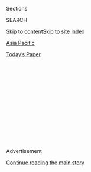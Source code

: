 <div id="app">

<div>

<div>

<div>

<div class="NYTAppHideMasthead css-1q2w90k e1suatyy0">

<div class="section css-ui9rw0 e1suatyy2">

<div class="css-eph4ug er09x8g0">

<div class="css-6n7j50">

</div>

<span class="css-1dv1kvn">Sections</span>

<div class="css-10488qs">

<span class="css-1dv1kvn">SEARCH</span>

</div>

[Skip to content](#site-content)[Skip to site index](#site-index)

</div>

<div id="masthead-section-label" class="css-1wr3we4 eaxe0e00">

[Asia
Pacific](https://www.nytimes3xbfgragh.onion/section/world/asia)

</div>

<div class="css-10698na e1huz5gh0">

</div>

</div>

<div id="masthead-bar-one" class="section hasLinks css-15hmgas e1csuq9d3">

<div class="css-uqyvli e1csuq9d0">

</div>

<div class="css-1uqjmks e1csuq9d1">

</div>

<div class="css-9e9ivx">

[](https://myaccount.nytimes3xbfgragh.onion/auth/login?response_type=cookie&client_id=vi)

</div>

<div class="css-1bvtpon e1csuq9d2">

[Today’s
Paper](https://www.nytimes3xbfgragh.onion/section/todayspaper)

</div>

</div>

</div>

</div>

<div data-aria-hidden="false">

<div id="site-content" data-role="main">

<div>

<div class="css-1aor85t" style="opacity:0.000000001;z-index:-1;visibility:hidden">

<div class="css-1hqnpie">

<div class="css-epjblv">

<span class="css-17xtcya">[Asia
Pacific](/section/world/asia)</span><span class="css-x15j1o">|</span><span class="css-fwqvlz">China
Claims Air Rights Over Disputed
Islands</span>

</div>

<div class="css-k008qs">

<div class="css-1iwv8en">

<span class="css-18z7m18"></span>

<div>

</div>

</div>

<span class="css-1n6z4y">https://nyti.ms/1ccML3y</span>

<div class="css-1705lsu">

<div class="css-4xjgmj">

<div class="css-4skfbu" data-role="toolbar" data-aria-label="Social Media Share buttons, Save button, and Comments Panel with current comment count" data-testid="share-tools">

  - 
  - 
  - 
  - 
    
    <div class="css-6n7j50">
    
    </div>

  - 

</div>

</div>

</div>

</div>

</div>

</div>

<div class="css-13pd83m">

</div>

<div id="top-wrapper" class="css-1sy8kpn">

<div id="top-slug" class="css-l9onyx">

Advertisement

</div>

[Continue reading the main
story](#after-top)

<div class="ad top-wrapper" style="text-align:center;height:100%;display:block;min-height:250px">

<div id="top" class="place-ad" data-position="top" data-size-key="top">

</div>

</div>

<div id="after-top">

</div>

</div>

<div id="sponsor-wrapper" class="css-1hyfx7x">

<div id="sponsor-slug" class="css-19vbshk">

Supported by

</div>

[Continue reading the main
story](#after-sponsor)

<div id="sponsor" class="ad sponsor-wrapper" style="text-align:center;height:100%;display:block">

</div>

<div id="after-sponsor">

</div>

</div>

<div class="css-1vkm6nb ehdk2mb0">

# China Claims Air Rights Over Disputed Islands

</div>

<div class="css-xt80pu e12qa4dv0">

<div class="css-18e8msd">

<div class="css-vp77d3 epjyd6m0">

<div class="css-1baulvz">

By [<span class="css-1baulvz last-byline" itemprop="name">Chris
Buckley</span>](https://www.nytimes3xbfgragh.onion/by/chris-buckley)

</div>

</div>

  - Nov. 23,
    2013

  - 
    
    <div class="css-4xjgmj">
    
    <div class="css-d8bdto" data-role="toolbar" data-aria-label="Social Media Share buttons, Save button, and Comments Panel with current comment count" data-testid="share-tools">
    
      - 
      - 
      - 
      - 
        
        <div class="css-6n7j50">
        
        </div>
    
      - 
    
    </div>
    
    </div>

</div>

</div>

<div class="section meteredContent css-1r7ky0e" name="articleBody" itemprop="articleBody">

<div class="css-1fanzo5 StoryBodyCompanionColumn">

<div class="css-53u6y8">

HONG KONG — The Chinese government on Saturday claimed the right to
identify, monitor and possibly take military action against aircraft
that enter a newly declared “air defense identification zone,” which
covers sea and islands also claimed by Japan and threatens to escalate
an already tense dispute over some of the maritime territory.

The move appeared to be another step in China’s efforts to intensify
pressure on Japan over the Japanese-controlled islands in the East China
Sea that are at the heart of the dispute.

The declaration, from a Ministry of National Defense spokesman, Col.
Yang Yujun, accompanied the ministry’s [release of a
map](http://eng.mod.gov.cn/HomePicture/2013-11/23/content_4476177.htm),
geographic coordinates
and[rules](http://eng.mod.gov.cn/TopNews/2013-11/23/content_4476138.htm)
in Chinese and English that said “China’s armed forces will take
defensive emergency measures to respond to aircraft that do not
cooperate in identification or refuse to follow orders.”

“The objective is to defend national sovereignty and territorial and air
security, as well as to maintain orderly aviation,” Colonel Yang said in
comments issued on the ministry’s website.

</div>

</div>

<div class="css-1fanzo5 StoryBodyCompanionColumn">

<div class="css-53u6y8">

Later Saturday, China’s air force said it had sent its first planes,
including fighter jets, to enforce the rules. Soon afterward, Japan
scrambled its own fighter jets, Reuters reported, citing Japan’s Defense
Ministry. A ministry spokesman said two Chinese reconnaissance planes
had flown within about 25 miles of what Japan considers its airspace,
Reuters said.

The Chinese announcement followed months of increasing tension over the
uninhabited islands as China appeared to be taking moves to establish
its claim to them, including more frequent ship patrols in the area.
Those patrols have led to cat-and-mouse games between Chinese and
Japanese ships near the islands, known as the Senkaku in Japan and the
Diaoyu in China.

But trying to control the airspace over the islands could prove
particularly problematic. Japan considers that airspace its own and has
scrambled fighter jets in the past to try to ensure that Chinese
aircraft did not enter. As the potential for a miscalculation that leads
to conflict has increased, the United States has become worried that as
an ally of Japan, it could be dragged into any conflict with China.

Secretary of State John Kerry said the United States was “deeply
concerned” about China’s announcement. “Escalatory action will only
increase tensions in the region and create risks of an incident,” Mr.
Kerry said in a statement. He urged China “to exercise caution and
restraint.” 

The Japanese Foreign Ministry said the government had lodged a “serious
protest” with China. An official there, speaking on the condition of
anonymity as is ministry practice, said the head of Asian affairs had
called the Chinese Embassy in Tokyo on Saturday to warn that the move
could escalate tensions and was “extremely dangerous as it could trigger
unpredictable events.”

</div>

</div>

<div class="css-1fanzo5 StoryBodyCompanionColumn">

<div class="css-53u6y8">

Colonel Yang said that the declaration of the air zone was not aimed at
any particular country, and that it would not impede the freedom of
commercial flight over the East China Sea. But his words left little
doubt that the move could be used against the Japanese government and
military aircraft.

The longstanding dispute between Beijing and Tokyo over the islands
[flared last
year](http://www.nytimes3xbfgragh.onion/2012/09/23/world/asia/islands-dispute-tests-resolve-of-china-and-japan.html "Times article."),
before Xi Jinping assumed leadership of the Chinese Communist Party in
November. The spark was a decision by the Japanese government to buy
some of the islands from a Japanese citizen. Japan said the move was to
keep the islands out of the hands of a nationalist politician who might
increase tensions, but China saw the purchase as Japan’s effort to
strengthen its hold on the islands.

The new Chinese rules left unclear how frequently and thoroughly China
intends to enforce them. But Chinese state-run news media widely
reported the announcement, which could kindle public expectations that
the government will take steps to back up its words.

Military experts have said that even if Japan and China seek to avoid
outright confrontation over the islands, there is the risk that an
unplanned episode could spiral into a wider military conflict.

</div>

</div>

</div>

<div>

</div>

<div>

</div>

<div>

</div>

<div>

<div id="bottom-wrapper" class="css-1ede5it">

<div id="bottom-slug" class="css-l9onyx">

Advertisement

</div>

[Continue reading the main
story](#after-bottom)

<div id="bottom" class="ad bottom-wrapper" style="text-align:center;height:100%;display:block;min-height:90px">

</div>

<div id="after-bottom">

</div>

</div>

</div>

</div>

</div>

## Site Index

<div>

</div>

## Site Information Navigation

  - [© <span>2020</span> <span>The New York Times
    Company</span>](https://help.nytimes3xbfgragh.onion/hc/en-us/articles/115014792127-Copyright-notice)

<!-- end list -->

  - [NYTCo](https://www.nytco.com/)
  - [Contact
    Us](https://help.nytimes3xbfgragh.onion/hc/en-us/articles/115015385887-Contact-Us)
  - [Work with us](https://www.nytco.com/careers/)
  - [Advertise](https://nytmediakit.com/)
  - [T Brand Studio](http://www.tbrandstudio.com/)
  - [Your Ad
    Choices](https://www.nytimes3xbfgragh.onion/privacy/cookie-policy#how-do-i-manage-trackers)
  - [Privacy](https://www.nytimes3xbfgragh.onion/privacy)
  - [Terms of
    Service](https://help.nytimes3xbfgragh.onion/hc/en-us/articles/115014893428-Terms-of-service)
  - [Terms of
    Sale](https://help.nytimes3xbfgragh.onion/hc/en-us/articles/115014893968-Terms-of-sale)
  - [Site
    Map](https://spiderbites.nytimes3xbfgragh.onion)
  - [Help](https://help.nytimes3xbfgragh.onion/hc/en-us)
  - [Subscriptions](https://www.nytimes3xbfgragh.onion/subscription?campaignId=37WXW)

</div>

</div>

</div>

</div>

